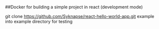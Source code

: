 
##Docker for building a simple project in react (development mode)

git clone https://github.com/Syknapse/react-hello-world-app.git example
into example directory for testing
